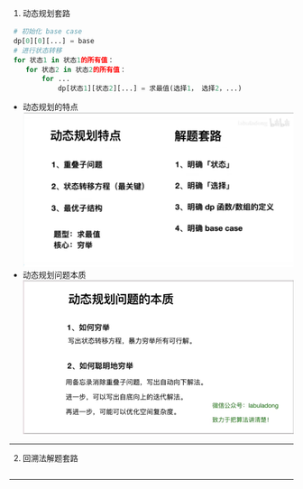1. 动态规划套路
```python 
 # 初始化 base case
 dp[0][0][...] = base
 # 进行状态转移
 for 状态1 in 状态1的所有值：
    for 状态2 in 状态2的所有值：
        for ...
            dp[状态1][状态2][...] = 求最值(选择1， 选择2，...)
```
* 动态规划的特点
![img.png](image/img2.png)
* 动态规划问题本质
![img.png](image/img.png)
---
2. 回溯法解题套路
```python


```
---
